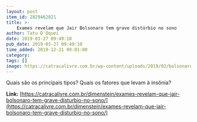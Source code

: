 ```yaml
---
layout: post
item_id: 2829462821
title: >-
    Exames revelam que Jair Bolsonaro tem grave distúrbio no sono
author: Tatu D'Oquei
date: 2019-03-27 09:49:10
pub_date: 2019-03-27 09:49:10
time_added: 2019-12-21 09:01:00
category: 
tags: []
image: https://catracalivre.com.br/wp-content/uploads/2019/03/bolsonaro-dormindo-1.jpg
---
```


Quais são os principais tipos? Quais os fatores que levam à insônia?

**Link:** [https://catracalivre.com.br/dimenstein/exames-revelam-que-jair-bolsonaro-tem-grave-disturbio-no-sono/](https://catracalivre.com.br/dimenstein/exames-revelam-que-jair-bolsonaro-tem-grave-disturbio-no-sono/)

